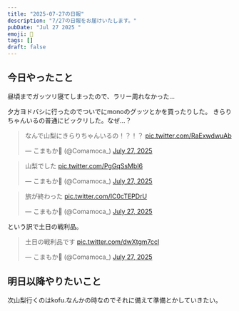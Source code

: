 ```yaml
---
title: "2025-07-27の日報"
description: "7/27の日報をお届けいたします。"
pubDate: "Jul 27 2025 "
emoji: 🦊
tags: []
draft: false
---
```


## 今日やったこと

昼頃までガッツリ寝てしまったので、ラリー周れなかった...

夕方ヨドバシに行ったのでついでにmonoのグッツとかを買ったりした。
きらりちゃんいるの普通にビックリした。なぜ...？

<blockquote class="twitter-tweet"><p lang="ja" dir="ltr">なんで山梨にきらりちゃんいるの！？！？ <a href="https://t.co/RaExwdwuAb">pic.twitter.com/RaExwdwuAb</a></p>&mdash; こまもか🦊 (@Comamoca_) <a href="https://twitter.com/Comamoca_/status/1949410691800252752?ref_src=twsrc%5Etfw">July 27, 2025</a></blockquote> <script async src="https://platform.twitter.com/widgets.js" charset="utf-8"></script>

<blockquote class="twitter-tweet"><p lang="ja" dir="ltr">山梨でした <a href="https://t.co/PgGqSsMbI6">pic.twitter.com/PgGqSsMbI6</a></p>&mdash; こまもか🦊 (@Comamoca_) <a href="https://twitter.com/Comamoca_/status/1949425160886296862?ref_src=twsrc%5Etfw">July 27, 2025</a></blockquote> <script async src="https://platform.twitter.com/widgets.js" charset="utf-8"></script>

<blockquote class="twitter-tweet"><p lang="ja" dir="ltr">旅が終わった <a href="https://t.co/IC0cTEPDrU">pic.twitter.com/IC0cTEPDrU</a></p>&mdash; こまもか🦊 (@Comamoca_) <a href="https://twitter.com/Comamoca_/status/1949457509531738192?ref_src=twsrc%5Etfw">July 27, 2025</a></blockquote> <script async src="https://platform.twitter.com/widgets.js" charset="utf-8"></script>
という訳で土日の戦利品。

<blockquote class="twitter-tweet"><p lang="ja" dir="ltr">土日の戦利品です <a href="https://t.co/dwXtgm7ccl">pic.twitter.com/dwXtgm7ccl</a></p>&mdash; こまもか🦊 (@Comamoca_) <a href="https://twitter.com/Comamoca_/status/1949470187264393615?ref_src=twsrc%5Etfw">July 27, 2025</a></blockquote> <script async src="https://platform.twitter.com/widgets.js" charset="utf-8"></script>

## 明日以降やりたいこと

次山梨行くのはkofu.なんかの時なのでそれに備えて準備とかしていきたい。
